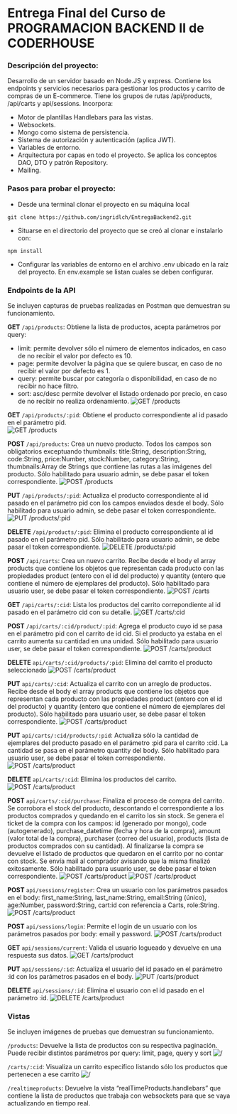 # Entrega Final del Curso de PROGRAMACION BACKEND II de CODERHOUSE

### Descripción del proyecto:

Desarrollo de un servidor basado en Node.JS y express. Contiene los endpoints y servicios necesarios para gestionar los productos y carrito de compras de un E-commerce.
Tiene los grupos de rutas /api/products, /api/carts y api/sessions.
Incorpora:

- Motor de plantillas Handlebars para las vistas.
- Websockets.
- Mongo como sistema de persistencia.
- Sistema de autorización y autenticación (aplica JWT).
- Variables de entorno.
- Arquitectura por capas en todo el proyecto. Se aplica los conceptos DAO, DTO y patrón Repository.
- Mailing.

### Pasos para probar el proyecto:

- Desde una terminal clonar el proyecto en su máquina local

```batch
git clone https://github.com/ingridlch/EntregaBackend2.git
```

- Situarse en el directorio del proyecto que se creó al clonar e instalarlo con:

```batch
npm install
```

- Configurar las variables de entorno en el archivo .env ubicado en la raíz del proyecto. En env.example se listan cuales se deben configurar.

### Endpoints de la API

Se incluyen capturas de pruebas realizadas en Postman que demuestran su funcionamiento.

**GET** `/api/products`: Obtiene la lista de productos, acepta parámetros por query:

- limit: permite devolver sólo el número de elementos indicados, en caso de no recibir el valor por defecto es 10.
- page: permite devolver la página que se quiere buscar, en caso de no recibir el valor por defecto es 1.
- query: permite buscar por categoría o disponibilidad, en caso de no recibir no hace filtro.
- sort: asc/desc permite devolver el listado ordenado por precio, en caso de no recibir no realiza ordenamiento.
  ![GET /products](./src/public/images/GETproducts.jpg)

**GET** `/api/products/:pid`: Obtiene el producto correspondiente al id pasado en el parámetro pid.\
![GET /products](./src/public/images/GETproducts2.jpg)

**POST** `/api/products`: Crea un nuevo producto. Todos los campos son obligatorios exceptuando thumbnails: title:String, description:String, code:String, price:Number, stock:Number, category:String, thumbnails:Array de Strings que contiene las rutas a las imágenes del producto. Sólo habilitado para usuario admin, se debe pasar el token correspondiente.
![POST /products](./src/public/images/POSTproducts.jpg)

**PUT** `/api/products/:pid`: Actualiza el producto correspondiente al id pasado en el parámetro pid con los campos enviados desde el body. Sólo habilitado para usuario admin, se debe pasar el token correspondiente.
![PUT /products/:pid](./src/public/images/PUTproducts2.jpg)

**DELETE** `/api/products/:pid`: Elimina el producto correspondiente al id pasado en el parámetro pid. Sólo habilitado para usuario admin, se debe pasar el token correspondiente.
![DELETE /products/:pid](./src/public/images/DELETEproducts2.jpg)

**POST** `/api/carts`: Crea un nuevo carrito. Recibe desde el body el array products que contiene los objetos que representan cada producto con las propiedades product (entero con el id del producto) y quantity (entero que contiene el número de ejemplares del producto). Sólo habilitado para usuario user, se debe pasar el token correspondiente.
![POST /carts](./src/public/images/POSTcarts.jpg)

**GET** `/api/carts/:cid`: Lista los productos del carrito correpondiente al id pasado en el parámetro cid con su detalle.
![GET /carts/:cid](./src/public/images/GETcarts1.jpg)

**POST** `/api/carts/:cid/product/:pid`: Agrega el producto cuyo id se pasa en el parámetro pid con el carrito de id cid. Si el producto ya estaba en el carrito aumenta su cantidad en una unidad. Sólo habilitado para usuario user, se debe pasar el token correspondiente.
![POST /carts/product](./src/public/images/POSTcartsproduct.jpg)

**DELETE** `api/carts/:cid/products/:pid`: Elimina del carrito el producto seleccionado
![POST /carts/product](./src/public/images/DELETEcartsproducts.jpg)

**PUT** `api/carts/:cid`: Actualiza el carrito con un arreglo de productos. Recibe desde el body el array products que contiene los objetos que representan cada producto con las propiedades product (entero con el id del producto) y quantity (entero que contiene el número de ejemplares del producto). Sólo habilitado para usuario user, se debe pasar el token correspondiente.
![POST /carts/product](./src/public/images/PUTcarts.jpg)

**PUT** `api/carts/:cid/products/:pid`: Actualiza sólo la cantidad de ejemplares del producto pasado en el parámetro :pid para el carrito :cid. La cantidad se pasa en el parámetro quantity del body. Sólo habilitado para usuario user, se debe pasar el token correspondiente.
![POST /carts/product](./src/public/images/PUTcartsproducts.jpg)

**DELETE** `api/carts/:cid`: Elimina los productos del carrito.
![POST /carts/product](./src/public/images/DELETEcarts.jpg)

**POST** `api/carts/:cid/purchase`: Finaliza el proceso de compra del carrito. Se corrobora el stock del producto, descontando el correspondiente a los productos comprados y quedando en el carrito los sin stock. Se genera el ticket de la compra con los campos: id (generado por mongo), code (autogenerado), purchase_datetime (fecha y hora de la compra), amount (valor total de la compra), purchaser (correo del usuario), products (lista de productos comprados con su cantidad). Al finalizarse la compra se devuelve el listado de productos que quedaron en el carrito por no contar con stock. Se envía mail al comprador avisando que la misma finalizó exitosamente. Sólo habilitado para usuario user, se debe pasar el token correspondiente.
![POST /carts/product](./src/public/images/POSTcartspurchase.jpg)
![POST /carts/product](./src/public/images/ticket.jpg)

**POST** `api/sessions/register`: Crea un usuario con los parámetros pasados en el body: first_name:String, last_name:String, email:String (único), age:Number, password:String, cart:id con referencia a Carts, role:String.
![POST /carts/product](./src/public/images/POSTsessionsRegister.jpg)

**POST** `api/sessions/login`: Permite el login de un usuario con los parámetros pasados por body: email y password.
![POST /carts/product](./src/public/images/POSTsessionsLogin.jpg)

**GET** `api/sessions/current`: Valida el usuario logueado y devuelve en una respuesta sus datos.
![GET /carts/product](./src/public/images/GETsessionsCurrent.jpg)

**PUT** `api/sessions/:id`: Actualiza el usuario del id pasado en el parámetro :id con los parámetros pasados en el body.
![PUT /carts/product](./src/public/images/PUTsessions.jpg)

**DELETE** `api/sessions/:id`: Elimina el usuario con el id pasado en el parámetro :id.
![DELETE /carts/product](./src/public/images/DELETEsessions.jpg)

### Vistas

Se incluyen imágenes de pruebas que demuestran su funcionamiento.

`/products`: Devuelve la lista de productos con su respectiva paginación. Puede recibir distintos parámetros por query: limit, page, query y sort
![/](./src/public/images/products.jpg)

`/carts/:cid`: Visualiza un carrito específico listando sólo los productos que pertenecen a ese carrito
![/](./src/public/images/carts.jpg)

`/realtimeproducts`: Devuelve la vista “realTimeProducts.handlebars” que contiene la lista de productos que trabaja con websockets para que se vaya actualizando en tiempo real.
